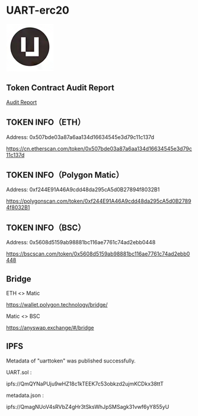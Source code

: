 # UART-erc20

![Image text](https://raw.githubusercontent.com/uni-arts-chain/UART-erc20/master/uart_128.png)

## Token Contract Audit Report

[Audit Report](https://github.com/uni-arts-chain/UART-erc20/blob/master/REP-Uart%20Token-2021-06-24.pdf)

## TOKEN INFO（ETH）
Address: 0x507bde03a87a6aa134d16634545e3d79c11c137d

https://cn.etherscan.com/token/0x507bde03a87a6aa134d16634545e3d79c11c137d

## TOKEN INFO（Polygon Matic）
Address: 0xf244E91A46A9cdd48da295cA5d0B27894f8032B1

https://polygonscan.com/token/0xf244E91A46A9cdd48da295cA5d0B27894f8032B1

## TOKEN INFO（BSC）
Address: 0x5608d5159ab98881bc116ae7761c74ad2ebb0448

https://bscscan.com/token/0x5608d5159ab98881bc116ae7761c74ad2ebb0448

## Bridge
ETH <> Matic

https://wallet.polygon.technology/bridge/

Matic <> BSC

https://anyswap.exchange/#/bridge


## IPFS
Metadata of "uarttoken" was published successfully.

UART.sol : 

ipfs://QmQYNaPUju9wHZ18c1kTEEK7c53obkzd2ujmKCDkx38ttT

metadata.json : 

ipfs://QmagNUoV4sRVbZ4gHr3tSksWhJpSMSagk31vwf6yY855yU

